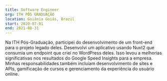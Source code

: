 ```yaml
---
title: Software Engineer
org: ITH PÓS GRADUAÇÃO
location: Goiânia Goiás, Brazil
start: 2020-07-01
end: 2021-08-31
---
```

Na ITH Pós-Graduação, participei do desenvolvimento de um front-end para o projeto legado deles. Desenvolvi um aplicativo usando Nuxt2 que consumia um endpoint que criei no WordPress deles. Isso levou a melhorias significativas nos resultados do Google Speed Insights para a empresa. Minhas responsabilidades também incluíam desenvolvimento de sites e APIs, gamificação de cursos e gerenciamento da experiência do usuário online.